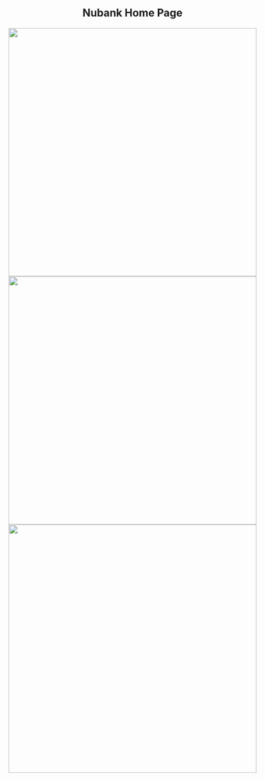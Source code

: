<h2 align="center">Nubank Home Page</h2>


<div align="center">
  <img height="500" src="https://user-images.githubusercontent.com/72527935/147789200-085605e0-7dd3-4ed0-a6a9-5d23a55193b2.png" >
  <img height="500" src="https://user-images.githubusercontent.com/72527935/147789204-709bc0e8-29f0-41dc-97dd-ad1e7fcadcbe.png" >
  <img height="500" src="https://user-images.githubusercontent.com/72527935/147789208-59fc24a9-675a-40df-b48f-a980fc03df31.png" >
</div>
